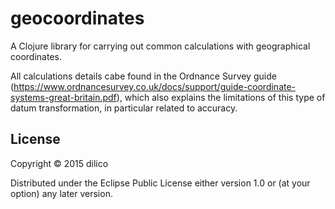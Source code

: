 # geocoordinates

A Clojure library for carrying out common calculations with geographical coordinates.

All calculations details cabe found in the Ordnance Survey guide (https://www.ordnancesurvey.co.uk/docs/support/guide-coordinate-systems-great-britain.pdf), which also explains the limitations of this type of datum transformation, in particular related to accuracy.

## License

Copyright © 2015 dilico

Distributed under the Eclipse Public License either version 1.0 or (at
your option) any later version.
